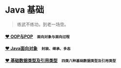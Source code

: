 # Java 基础

>练武不练功，到老一场空。

#### [:heart: OOP与POP](/java/base/oop)&nbsp;&nbsp;&nbsp;&nbsp;`面向对象与面向过程`
#### [:heart: Java面向对象](/java/base/javaoop)&nbsp;&nbsp;&nbsp;&nbsp;`封装、继承、多态`
#### [:heart: 基础数据类型及引用类型](/java/base/basic)&nbsp;&nbsp;&nbsp;&nbsp;`四类八种基础数据类型及引用类型`